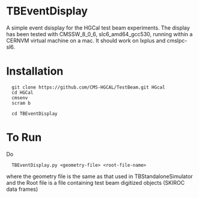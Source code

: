 # TBEventDisplay
A simple event dsisplay for the HGCal test beam experiments. The display has been tested with CMSSW_8_0_6, slc6_amd64_gcc530, running within a CERNVM virtual machine on a mac. It should work on lxplus and cmslpc-sl6.

# Installation
```linux
  git clone https://github.com/CMS-HGCAL/TestBeam.git HGcal
  cd HGCal
  cmsenv
  scram b

  cd TBEventDisplay
```
# To Run
Do 
```linux
  TBEventDisplay.py <geometry-file> <root-file-name>
```
where the geometry file is the same as that used in TBStandaloneSimulator
and the Root file is a file containing test beam digitized objects (SKIROC data frames)

